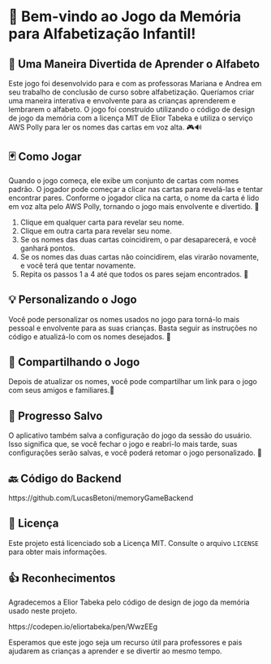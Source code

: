 <div class="markdown prose w-full break-words dark:prose-invert light">
    <h1>👋 Bem-vindo ao Jogo da Memória para Alfabetização Infantil!</h1>
    <h2>🧒 Uma Maneira Divertida de Aprender o Alfabeto</h2>
    <p>
        Este jogo foi desenvolvido para e com as professoras Mariana e Andrea em seu trabalho de conclusão de curso sobre alfabetização. Queríamos criar uma maneira interativa e envolvente para as crianças aprenderem e lembrarem o alfabeto.
        O jogo foi construído utilizando o código de design de jogo da memória com a licença MIT de Elior Tabeka e utiliza o serviço AWS Polly para ler os nomes das cartas em voz alta. 🎮🔊
    </p>
    <h2>🃏 Como Jogar</h2>
    <p>
        Quando o jogo começa, ele exibe um conjunto de cartas com nomes padrão. O jogador pode começar a clicar nas cartas para revelá-las e tentar encontrar pares. Conforme o jogador clica na carta, o nome da carta é lido em voz alta pelo
        AWS Polly, tornando o jogo mais envolvente e divertido. 🤩
    </p>
    <ol>
        <li>Clique em qualquer carta para revelar seu nome.</li>
        <li>Clique em outra carta para revelar seu nome.</li>
        <li>Se os nomes das duas cartas coincidirem, o par desaparecerá, e você ganhará pontos.</li>
        <li>Se os nomes das duas cartas não coincidirem, elas virarão novamente, e você terá que tentar novamente.</li>
        <li>Repita os passos 1 a 4 até que todos os pares sejam encontrados. 🤞</li>
    </ol>
    <h2>💡 Personalizando o Jogo</h2>
    <p>Você pode personalizar os nomes usados no jogo para torná-lo mais pessoal e envolvente para as suas crianças. Basta seguir as instruções no código e atualizá-lo com os nomes desejados. 🤗</p>
    <h2>🔗 Compartilhando o Jogo</h2>
    <p>
        Depois de atualizar os nomes, você pode compartilhar um link para o jogo com seus amigos e familiares.📩
    </p>
    <h2>💾 Progresso Salvo</h2>
    <p>O aplicativo também salva a configuração do jogo da sessão do usuário. Isso significa que, se você fechar o jogo e reabri-lo mais tarde, suas configurações serão salvas, e você poderá retomar o jogo personalizado. 🤩</p>
    <h2>🔙 Código do Backend</h2>
    <p>https://github.com/LucasBetoni/memoryGameBackend</p>
    <h2>📜 Licença</h2>
    <p>Este projeto está licenciado sob a Licença MIT. Consulte o arquivo <code>LICENSE</code> para obter mais informações.</p>
    <h2>👍 Reconhecimentos</h2>
    <p>Agradecemos a Elior Tabeka pelo código de design de jogo da memória usado neste projeto.</p>
    <p>https://codepen.io/eliortabeka/pen/WwzEEg</p>
    <p>Esperamos que este jogo seja um recurso útil para professores e pais ajudarem as crianças a aprender e se divertir ao mesmo tempo.</p>
</div>
